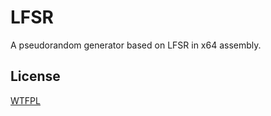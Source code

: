 # LFSR
A pseudorandom generator based on LFSR in x64 assembly.

## License
[WTFPL](http://www.wtfpl.net/txt/copying)
